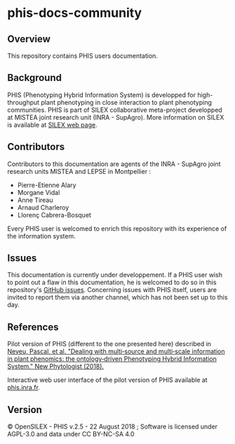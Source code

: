 # phis-docs-community

## Overview
This repository contains PHIS users documentation.

## Background
PHIS (Phenotyping Hybrid Information System) is developped for high-throughput plant phenotyping in close interaction to plant phenotyping communities.
PHIS is part of SILEX collaborative meta-project developped at MISTEA joint research unit (INRA - SupAgro).
More information on SILEX is available at [SILEX web page](https://www6.montpellier.inra.fr/mistea_eng/Projects/Silex "SILEX web page on INRA-MISTEA website").

## Contributors
Contributors to this documentation are agents of the INRA - SupAgro joint research units MISTEA and LEPSE in Montpellier :

- Pierre-Etienne Alary
- Morgane Vidal
- Anne Tireau
- Arnaud Charleroy
- Llorenç Cabrera-Bosquet

Every PHIS user is welcomed to enrich this repository with its experience of the information system.

## Issues
This documentation is currently under developpement.
If a PHIS user wish to point out a flaw in this documentation, he is welcomed to do so in this repository's [GitHub issues](https://github.com/OpenSILEX/phis2-docs-community/issues).
Concerning issues with PHIS itself, users are invited to report them via another channel, which has not been set up to this day.

## References
Pilot version of PHIS (different to the one presented here) described in [Neveu, Pascal, et al. "Dealing with multi‐source and multi‐scale information in plant phenomics: the ontology‐driven Phenotyping Hybrid Information System." New Phytologist (2018).](https://nph.onlinelibrary.wiley.com/doi/abs/10.1111/nph.15385)

Interactive web user interface of the pilot version of PHIS available at [phis.inra.fr](http://www.phis.inra.fr/).

## Version
&copy; OpenSILEX - PHIS v.2.5 - 22 August 2018 ; Software is licensed under AGPL-3.0 and data under CC BY-NC-SA 4.0
